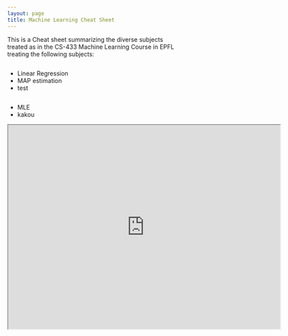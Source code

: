 ```yaml
---
layout: page
title: Machine Learning Cheat Sheet
---
```

<head>
<meta name="viewport" content="width=device-width, initial-scale=1">
<style>
* {
    box-sizing: border-box;
}

/* Create two equal columns that floats next to each other */
.column {
    float: left;
    width: 50%;
    padding: 10px;
}

/* Clear floats after the columns */
.row:after {
  content: "";
  display: table;
  clear: both;
}
</style>
<p> This is a Cheat sheet summarizing the diverse subjects treated as in the CS-433 Machine Learning Course in EPFL treating the following subjects: </p>

<div class="row">
<div class="column">
  <ul>
    <li> Linear Regression </li>
    <li> MAP estimation </li>
    <li> test </li>
  </ul>
</div>

<div class="column">
  <ul>
    <li> MLE </li>
    <li> kakou </li>
  </ul>
</div>
</div>
<iframe src="https://drive.google.com/file/d/1RARyrMqk8F8JdW4eKIA-98TD8f1FENs5/preview" width="640" height="480"></iframe>
